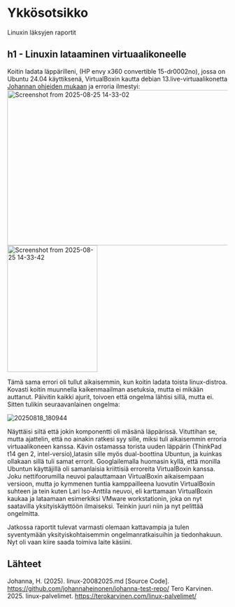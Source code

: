 # Ykkösotsikko
Linuxin läksyjen raportit

## h1 - Linuxin lataaminen virtuaalikoneelle
Koitin ladata läppärilleni, (HP envy x360 convertible 15-dr0002no), jossa on Ubuntu 24.04 käyttiksenä, VirtualBoxin kautta debian 13.live-virtuaalikonetta [Johannan ohjeiden mukaan](https://github.com/johannaheinonen/johanna-test-repo/blob/main/linux-20082025.md) ja erroria ilmestyi:
<img width="600" height="354" alt="Screenshot from 2025-08-25 14-33-02" src="https://github.com/user-attachments/assets/bca3367e-bdf9-4a44-a338-2267d6b251f2" />
<img width="206" height="289" alt="Screenshot from 2025-08-25 14-33-42" src="https://github.com/user-attachments/assets/2aa58f06-c16c-4b47-a0e2-3e46d8a80b97" />

Tämä sama errori oli tullut aikaisemmin, kun koitin ladata toista linux-distroa. Kovasti koitin muunnella kaikenmaailman asetuksia, mutta ei mikään auttanut. Päivitin kaikki ajurit, toivoen että ongelma lähtisi sillä, mutta ei. Sitten tulikin seuraavanlainen ongelma:

![20250818_180944](https://github.com/user-attachments/assets/1815eb8f-38be-4748-884a-8b3c576c4112)

Näyttäisi siltä että jokin komponentti oli mäsänä läppärissä. Vituttihan se, mutta ajattelin, että no ainakin ratkesi syy sille, miksi tuli aikaisemmin erroria virtuaalikoneen kanssa.
Kävin ostamassa torista uuden läppärin (ThinkPad t14 gen 2, intel-versio),latasin sille myös dual-boottina Ubuntun, ja kuinkas ollakaan sillä tuli samat errorit.
Googlailemalla huomasin kyllä, että monilla Ubuntun käyttäjillä oli samanlaisia kriittisiä erroreita VirtualBoxin kanssa. Joku nettifoorumilla neuvoi palauttamaan VirtualBoxin aikaisempaan versioon, mutta jo kymmenen tuntia kamppailleena luovutin VirtualBoxin suhteen ja tein kuten Lari Iso-Anttila neuvoi, eli karttamaan VirtualBoxin kaukaa ja lataamaan esimerkiksi VMware workstationin, joka on nyt saatavilla yksityiskäyttöön ilmaiseksi. Teinkin juuri niin ja nyt pelittää ongelmitta. 

Jatkossa raportit tulevat varmasti olemaan kattavampia ja tulen syventymään yksityiskohtaisemmin ongelmanratkaisuihin ja tiedonhakuun. Nyt oli vaan kiire saada toimiva laite käsiini.

## Lähteet

Johanna, H. (2025). linux-20082025.md [Source Code]. https://github.com/johannaheinonen/johanna-test-repo/
Tero Karvinen. 2025. linux-palvelimet. https://terokarvinen.com/linux-palvelimet/
